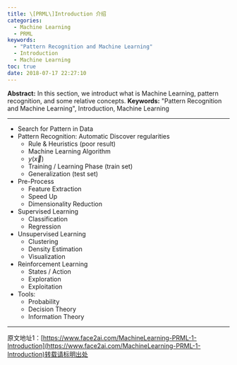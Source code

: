 ```yaml
---
title: \[PRML\]Introduction 介绍
categories:
  - Machine Learning
  - PRML
keywords:
  - "Pattern Recognition and Machine Learning"
  - Introduction
  - Machine Learning
toc: true
date: 2018-07-17 22:27:10
---
```


**Abstract:** In this section, we introduct what is Machine Learning, pattern recognition, and some relative concepts.
**Keywords:** "Pattern Recognition and Machine Learning", Introduction, Machine Learning

<!--more-->

---------------

- Search for Pattern in Data
- Pattern Recognition: Automatic Discover regularities
    - Rule & Heuristics (poor result)
    - Machine Learning Algorithm
    - $y(\vec{x})$
    - Training / Learning Phase (train set)
    - Generalization (test set)
- Pre-Process
    - Feature Extraction
    - Speed Up
    - Dimensionality Reduction
- Supervised Learning
    - Classification
    - Regression
- Unsupervised Learning
    - Clustering
    - Density Estimation
    - Visualization
- Reinforcement Learning
    - States / Action
    - Exploration
    - Exploitation
- Tools:
    - Probability
    - Decision Theory
    - Information Theory
------------------





原文地址1：[https://www.face2ai.com/MachineLearning-PRML-1-Introduction](https://www.face2ai.com/MachineLearning-PRML-1-Introduction)转载请标明出处
